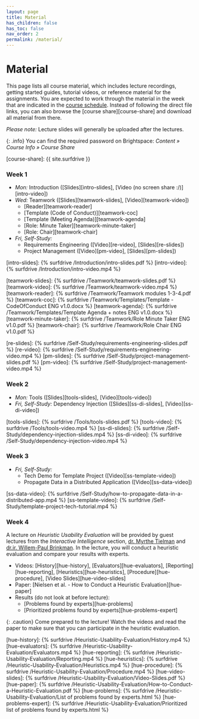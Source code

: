 ```yaml
---
layout: page
title: Material
has_children: false
has_toc: false
nav_order: 2
permalink: /material/
---
```


# Material

This page lists all course material, which includes lecture recordings, getting started guides, tutorial videos, or reference material for the assignments.
You are expected to work through the material in the week that are indicated in the [course schedule]({{site.baseurl}}/course_info/schedule/).
Instead of following the direct file links, you can also browse the [course share][course-share] and download all material from there.

*Please note:* Lecture slides will generally be uploaded after the lectures.

{: .info}
You can find the required password on Brightspace: *Content » Course Info » Course Share*



[course-share]: {{ site.surfdrive }}


### Week 1

- *Mon:* Introduction ([Slides][intro-slides], [Video (no screen share :/)][intro-video])
- *Wed:* Teamwork ([Slides][teamwork-slides], [Video][teamwork-video])
    - [Reader][teamwork-reader]
    - [Template (Code of Conduct)][teamwork-coc]
    - [Template (Meeting Agenda)][teamwork-agenda]
    - [Role: Minute Taker][teamwork-minute-taker]
    - [Role: Chair][teamwork-chair]
- *Fri, Self-Study:*
    - Requirements Engineering ([Video][re-video], [Slides][re-slides])
    - Project Management ([Video][pm-video], [Slides][pm-slides])

[intro-slides]: {% surfdrive /Introduction/intro-slides.pdf %}
[intro-video]: {% surfdrive /Introduction/intro-video.mp4 %}

[teamwork-slides]: {% surfdrive /Teamwork/teamwork-slides.pdf %}
[teamwork-video]: {% surfdrive /Teamwork/teamwork-video.mp4 %}
[teamwork-reader]: {% surfdrive /Teamwork/Teamwork modules 1-3-4.pdf %}
[teamwork-coc]: {% surfdrive /Teamwork/Templates/Template - CodeOfConduct ENG v1.0.docx %}
[teamwork-agenda]: {% surfdrive /Teamwork/Templates/Template Agenda + notes ENG v1.0.docx %}
[teamwork-minute-taker]: {% surfdrive /Teamwork/Role Minute Taker ENG v1.0.pdf %}
[teamwork-chair]: {% surfdrive /Teamwork/Role Chair ENG v1.0.pdf %}

[re-slides]: {% surfdrive /Self-Study/requirements-engineering-slides.pdf %}
[re-video]: {% surfdrive /Self-Study/requirements-engineering-video.mp4 %}
[pm-slides]: {% surfdrive /Self-Study/project-management-slides.pdf %}
[pm-video]: {% surfdrive /Self-Study/project-management-video.mp4 %}

### Week 2

- *Mon:* Tools ([Slides][tools-slides], [Video][tools-video])
- *Fri, Self-Study:* Dependency Injection ([Slides][ss-di-slides], [Video][ss-di-video])

[tools-slides]: {% surfdrive /Tools/tools-slides.pdf %}
[tools-video]: {% surfdrive /Tools/tools-video.mp4 %}
[ss-di-slides]: {% surfdrive /Self-Study/dependency-injection-slides.mp4 %}
[ss-di-video]: {% surfdrive /Self-Study/dependency-injection-video.mp4 %}

### Week 3


- *Fri, Self-Study:*
    - Tech Demo for Template Project ([Video][ss-template-video])
    - Propagate Data in a Distributed Application ([Video][ss-data-video])

[ss-data-video]: {% surfdrive /Self-Study/how-to-propagate-data-in-a-distributed-app.mp4 %}
[ss-template-video]: {% surfdrive /Self-Study/template-project-tech-tutorial.mp4 %}



### Week 4

A lecture on *Heuristic Usability Evaluation* will be provided by guest lectures from the *Interactive Intelligence* section, [dr. Myrthe Tielman](http://ii.tudelft.nl/~myrthe/) and [dr.ir. Willem-Paul Brinkman](https://ii.tudelft.nl/willem-paul/index.php/node/1).
In the lecture, you will conduct a heuristic evaluation and compare your results with experts.

- Videos: [History][hue-history], [Evaluators][hue-evaluators], [Reporting][hue-reporting], [Heuristics][hue-heuristics], [Procedure][hue-procedure], [Video Slides][hue-video-slides]
- Paper: [Nielsen et al. - How to Conduct a Heuristic Evaluation][hue-paper]
- Results (do not look at before lecture):
    - [Problems found by experts][hue-problems]
    - [Prioritized problems found by experts][hue-problems-expert]

{: .caution}
Come prepared to the lecture! Watch the videos and read the paper to make sure that you can participate in the heuristic evaluation.



[hue-history]: {% surfdrive /Heuristic-Usability-Evaluation/History.mp4 %}
[hue-evaluators]: {% surfdrive /Heuristic-Usability-Evaluation/Evaluators.mp4 %}
[hue-reporting]: {% surfdrive /Heuristic-Usability-Evaluation/Reporting.mp4 %}
[hue-heuristics]: {% surfdrive /Heuristic-Usability-Evaluation/Heuristics.mp4 %}
[hue-procedure]: {% surfdrive /Heuristic-Usability-Evaluation/Procedure.mp4 %}
[hue-video-slides]: {% surfdrive /Heuristic-Usability-Evaluation/Video-Slides.pdf %}
[hue-paper]: {% surfdrive /Heuristic-Usability-Evaluation/How-to-Conduct-a-Heuristic-Evaluation.pdf %}
[hue-problems]: {% surfdrive /Heuristic-Usability-Evaluation/List of problems found by experts.html %}
[hue-problems-expert]: {% surfdrive /Heuristic-Usability-Evaluation/Prioritized list of problems found by experts.html %}

